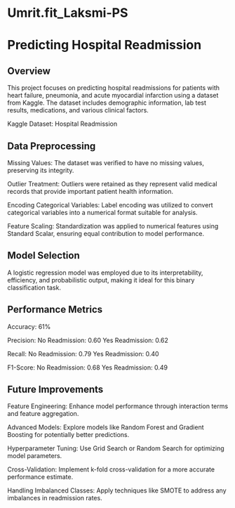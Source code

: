 # Umrit.fit_Laksmi-PS
# Predicting Hospital Readmission
## Overview

This project focuses on predicting hospital readmissions for patients with heart failure, pneumonia, and acute myocardial infarction using a dataset from Kaggle. The dataset includes demographic information, lab test results, medications, and various clinical factors.

Kaggle Dataset: Hospital Readmission

## Data Preprocessing

Missing Values: The dataset was verified to have no missing values, preserving its integrity.

Outlier Treatment: Outliers were retained as they represent valid medical records that provide important patient health information.

Encoding Categorical Variables: Label encoding was utilized to convert categorical variables into a numerical format suitable for analysis.

Feature Scaling: Standardization was applied to numerical features using Standard Scalar, ensuring equal contribution to model performance.

## Model Selection

A logistic regression model was employed due to its interpretability, efficiency, and probabilistic output, making it ideal for this binary classification task.

## Performance Metrics
Accuracy: 61%

Precision:
  No Readmission: 0.60
  Yes Readmission: 0.62
  
Recall:
  No Readmission: 0.79
  Yes Readmission: 0.40
  
F1-Score:
  No Readmission: 0.68
  Yes Readmission: 0.49
  
## Future Improvements

Feature Engineering: Enhance model performance through interaction terms and feature aggregation.

Advanced Models: Explore models like Random Forest and Gradient Boosting for potentially better predictions.

Hyperparameter Tuning: Use Grid Search or Random Search for optimizing model parameters.

Cross-Validation: Implement k-fold cross-validation for a more accurate performance estimate.

Handling Imbalanced Classes: Apply techniques like SMOTE to address any imbalances in readmission rates.

